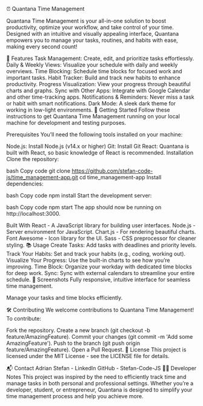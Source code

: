 ⏰ Quantana Time Management

Quantana Time Management is your all-in-one solution to boost productivity, optimize your workflow, and take control of your time. Designed with an intuitive and visually appealing interface, Quantana empowers you to manage your tasks, routines, and habits with ease, making every second count!

🌟 Features
Task Management: Create, edit, and prioritize tasks effortlessly.
Daily & Weekly Views: Visualize your schedule with daily and weekly overviews.
Time Blocking: Schedule time blocks for focused work and important tasks.
Habit Tracker: Build and track new habits to enhance productivity.
Progress Visualization: View your progress through beautiful charts and graphs.
Sync with Other Apps: Integrate with Google Calendar and other time-tracking apps.
Notifications & Reminders: Never miss a task or habit with smart notifications.
Dark Mode: A sleek dark theme for working in low-light environments.
🚀 Getting Started
Follow these instructions to get Quantana Time Management running on your local machine for development and testing purposes.

Prerequisites
You’ll need the following tools installed on your machine:

Node.js: Install Node.js (v14.x or higher)
Git: Install Git
React: Quantana is built with React, so basic knowledge of React is recommended.
Installation
Clone the repository:

bash
Copy code
git clone https://github.com/stefan-code-js/time_management-app.git
cd time_management-app
Install dependencies:

bash
Copy code
npm install
Start the development server:

bash
Copy code
npm start
The app should now be running on http://localhost:3000.

Built With
React - A JavaScript library for building user interfaces.
Node.js - Server environment for JavaScript.
Chart.js - For rendering beautiful charts.
Font Awesome - Icon library for the UI.
Sass - CSS preprocessor for cleaner styling.
📚 Usage
Create Tasks: Add tasks with deadlines and priority levels.
Track Your Habits: Set and track your habits (e.g., coding, working out).
Visualize Your Progress: Use the built-in charts to see how you’re improving.
Time Block: Organize your workday with dedicated time blocks for deep work.
Sync: Sync with external calendars to streamline your entire schedule.
📸 Screenshots
Fully responsive, intuitive interface for seamless time management.

Manage your tasks and time blocks efficiently.

🛠️ Contributing
We welcome contributions to Quantana Time Management! To contribute:

Fork the repository.
Create a new branch (git checkout -b feature/AmazingFeature).
Commit your changes (git commit -m 'Add some AmazingFeature').
Push to the branch (git push origin feature/AmazingFeature).
Open a Pull Request.
📝 License
This project is licensed under the MIT License - see the LICENSE file for details.

📬 Contact
Adrian Stefan - LinkedIn
GitHub - Stefan-Code-JS
👨‍💻 Developer Notes
This project was inspired by the need to efficiently track time and manage tasks in both personal and professional settings. Whether you’re a developer, student, or entrepreneur, Quantana is designed to simplify your time management process and help you achieve more.
